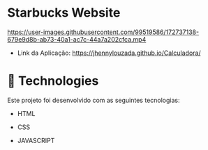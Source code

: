 # Starbucks Website




https://user-images.githubusercontent.com/99519586/172737138-679e9d8b-ab73-40a1-ac7c-44a7a202cfca.mp4



- Link da Aplicação: https://jhennylouzada.github.io/Calculadora/




# 🚀 Technologies
Este projeto foi desenvolvido com as seguintes tecnologias:

   - HTML
   
   - CSS
   
   - JAVASCRIPT
